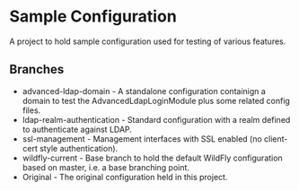 Sample Configuration
====================

A project to hold sample configuration used for testing of various features.

Branches
--------

 * advanced-ldap-domain      - A standalone configuration containign a domain to test the AdvancedLdapLoginModule 
                               plus some related config files.
 * ldap-realm-authentication - Standard configuration with a realm defined to authenticate against LDAP.
 * ssl-management            - Management interfaces with SSL enabled (no client-cert style authentication).
 * wildfly-current           - Base branch to hold the default WildFly configuration based on master, i.e. a base
                               branching point.
 * Original                  - The original configuration held in this project.

